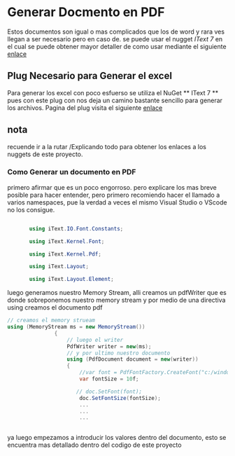 
[enlace]:https://itextpdf.com/es/products/itext-7/ "IText 7"

# Generar Docmento en PDF

Estos documentos son igual o mas complicados que los de word y rara ves llegan a ser necesario pero en caso de. se puede usar el nugget *IText 7* en el cual se puede obtener mayor detaller de como usar mediante el siguiente [enlace]

## Plug Necesario para Generar el excel

Para generar los excel con poco esfuerso se utiliza el NuGet ** IText 7 ** 
pues con este plug con nos deja un camino bastante sencillo para generar los archivos.
Pagina del plug visita el siguiente [enlace]

##  nota
 recuende ir a la rutar /Explicando todo para obtener los enlaces a los nuggets de este proyecto.

 ### Como Generar un documento en PDF

 primero afirmar que es un poco engorroso. pero explicare los mas breve posible para hacer entender, pero primero recomiendo hacer el llamado a varios namespaces, pue la verdad a veces el mismo Visual Studio o VScode no los consigue.

 ```C#

        using iText.IO.Font.Constants;

        using iText.Kernel.Font;

        using iText.Kernel.Pdf;

        using iText.Layout;

        using iText.Layout.Element;
 ```

 luego generamos nuestro Memory Stream, alli creamos un pdfWriter que es donde sobreponemos nuestro memory stream y por medio de una directiva using creamos el documento pdf

 ```C#
 // creamos el memory strueam
 using (MemoryStream ms = new MemoryStream())
                {
                    // luego el writer
                    PdfWriter writer = new(ms);
                    // y por ultimo nuestro documento
                    using (PdfDocument document = new(writer))
                    {
                        //var font = PdfFontFactory.CreateFont("c:/windows/fonts/arial.ttf", iText.IO.Font.PdfEncodings.IDENTITY_H);
                        var fontSize = 10f;

                       // doc.SetFont(font);
                        doc.SetFontSize(fontSize);
                        ...
                        ...
                        ...
                    
```
ya luego empezamos a introducir los valores dentro del documento, esto se encuentra mas detallado dentro del codigo de este proyecto